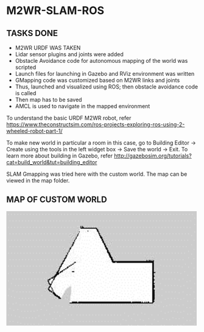 # M2WR-SLAM-ROS

## TASKS DONE

<ul>
  <li>M2WR URDF WAS TAKEN</li>
  <li>Lidar sensor plugins and joints were added</li>
  <li>Obstacle Avoidance code for autonomous mapping of the world was scripted</li>
  <li>Launch files for launching in Gazebo and RViz environment was written</li>
  <li>GMapping code was customized based on M2WR links and joints</li>
  <li>Thus, launched and visualized using ROS; then obstacle avoidance code is called</li>
  <li>Then map has to be saved</li>
  <li>AMCL is used to navigate in the mapped environment</li>
</ul>
  

To understand the basic URDF M2WR robot, refer https://www.theconstructsim.com/ros-projects-exploring-ros-using-2-wheeled-robot-part-1/

To make new world in particular a room in this case, go to Building Editor -> Create using the tools in the left widget box -> Save the world -> Exit. To learn more about building in Gazebo, refer http://gazebosim.org/tutorials?cat=build_world&tut=building_editor

SLAM Gmapping was tried here with the custom world. The map can be viewed in the map folder.<br>

## MAP OF CUSTOM WORLD
<img width="500" height= "300" src="map/map.png"/>



